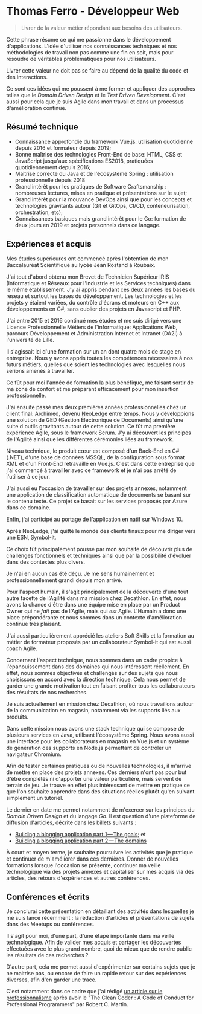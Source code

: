# Thomas Ferro - Développeur Web

> Livrer de la valeur métier répondant aux besoins des utilisateurs. 

Cette phrase résume ce qui me passionne dans le développement d'applications. L'idée d'utiliser nos connaissances techniques et nos méthodologies de travail non pas comme une fin en soit, mais pour résoudre de véritables problématiques pour nos utilisateurs.

Livrer cette valeur ne doit pas se faire au dépend de la qualité du code et des interactions. 

Ce sont ces idées qui me poussent à me former et appliquer des approches telles que le *Domain Driven Design* et le *Test Driven Development*. C'est aussi pour cela que je suis Agile dans mon travail et dans un processus d'amélioration continue.

## Résumé technique

- Connaissance approfondie du framework Vue.js: utilisation quotidienne depuis 2016 et formateur depuis 2019;
- Bonne maîtrise des technologies Front-End de base: HTML, CSS et JavaScript jusqu'aux spécifications ES2018, pratiquées quotidiennement depuis 2016;
- Maîtrise correcte du Java et de l'écosystème Spring : utilisation professionnelle depuis 2018
- Grand intérêt pour les pratiques de Software Craftsmanship : nombreuses lectures, mises en pratique et présentations sur le sujet;
- Grand intérêt pour la mouvance DevOps ainsi que pour les concepts et technologies gravitants autour (Git et GitOps, CI/CD, conteneurisation, orchestration, etc);
- Connaissances basiques mais grand intérêt pour le Go: formation de deux jours en 2019 et projets personnels dans ce langage.

## Expériences et acquis

Mes études supérieures ont commencé après l'obtention de mon Baccalauréat Scientifique au lycée Jean Rostand à Roubaix.

J'ai tout d'abord obtenu mon Brevet de Technicien Supérieur IRIS (Informatique et Réseaux pour l'Industrie et les Services techniques) dans le même établissement. J'y ai appris pendant ces deux années les bases du réseau et surtout les bases du développement. Les technologies et les projets y étaient variées, du contrôle d'écrans et moteurs en C++ aux développements en C#, sans oublier des projets en Javascript et PHP.

J'ai entre 2015 et 2016 continué mes études et me suis dirigé vers une Licence Professionnelle Métiers de l'informatique: Applications Web, parcours Développement et Administration Internet et Intranet (DA2I) à l'université de Lille.

Il s'agissait ici d'une formation sur un an dont quatre mois de stage en entreprise. Nous y avons appris toutes les compétences nécessaires à nos futurs métiers, quelles que soient les technologies avec lesquelles nous serions amenés à travailler. 

Ce fût pour moi l'année de formation la plus bénéfique, me faisant sortir de ma zone de confort et me préparant efficacement pour mon insertion professionnelle.

J'ai ensuite passé mes deux premières années professionnelles chez un client final: Archimed, devenu NeoLedge entre temps. Nous y développions une solution de GED (Gestion Électronique de Documents) ainsi qu'une suite d'outils gravitants autour de cette solution. 
Ce fût ma première expérience Agile, sous le framework Scrum. J'y ai découvert les principes de l'Agilité ainsi que les différentes cérémonies liées au framework. 

Niveau technique, le produit cœur est composé d'un Back-End en C# (.NET), d'une base de données MSSQL, de la configuration sous format XML et d'un Front-End retravaillé en Vue.js. C'est dans cette entreprise que j'ai commencé à travailler avec ce framework et je n'ai pas arrêté de l'utiliser à ce jour.

J'ai aussi eu l'occasion de travailler sur des projets annexes, notamment une application de classification automatique de documents se basant sur le contenu texte. Ce projet se basait sur les services proposés par Azure dans ce domaine. 

Enfin, j'ai participé au portage de l'application en natif sur Windows 10.

Après NeoLedge, j'ai quitté le monde des clients finaux pour me diriger vers une ESN, Symbol-it.

Ce choix fût principalement poussé par mon souhaite de découvrir plus de challenges fonctionnels et techniques ainsi que par la possibilité d'évoluer dans des contextes plus divers. 

Je n'ai en aucun cas été déçu. Je me sens humainement et professionnellement grandi depuis mon arrivé.

Pour l'aspect humain, il s'agit principalement de la découverte d'une tout autre facette de l'Agilité dans ma mission chez Decathlon. En effet, nous avons la chance d'être dans une équipe mise en place par un Product Owner qui ne *fait* pas de l'Agile, mais qui *est* Agile. L'Humain a donc une place prépondérante et nous sommes dans un contexte d'amélioration continue très plaisant. 

J'ai aussi particulièrement apprécié les ateliers Soft Skills et la formation au métier de formateur proposés par un collaborateur Symbol-it qui est aussi coach Agile.

Concernant l'aspect technique, nous sommes dans un cadre propice à l'épanouissement dans des domaines qui nous intéressent réellement. En effet, nous sommes objectivés et challengés sur des sujets que nous choisissons en accord avec la direction technique. Cela nous permet de garder une grande motivation tout en faisant profiter tous les collaborateurs des résultats de nos recherches.

Je suis actuellement en mission chez Decathlon, où nous travaillons autour de la communication en magasin, notamment via les supports liés aux produits.

Dans cette mission nous avons une stack technique qui se compose de plusieurs services en Java, utilisant l'écosystème Spring. Nous avons aussi une interface pour les collaborateurs en magasin en Vue.js et un système de génération des supports en Node.js permettant de contrôler un navigateur Chromium.

Afin de tester certaines pratiques ou de nouvelles technologies, il m'arrive de mettre en place des projets annexes. Ces derniers n'ont pas pour but d'être complétés ni d'apporter une valeur particulière, mais servent de terrain de jeu. Je trouve en effet plus intéressant de mettre en pratique ce que l'on souhaite apprendre dans des situations réelles plutôt qu'en suivant simplement un tutoriel.

Le dernier en date me permet notamment de m'exercer sur les principes du *Domain Driven Design* et du langage *Go*. Il est question d'une plateforme de diffusion d'articles, décrite dans les billets suivants :

- [Building a blogging application part 1 — The goals](https://medium.com/@t.ferro184/building-a-blogging-application-part-1-the-goals-b4a99847584); et
- [Building a blogging application part 2 — The domains](https://medium.com/@t.ferro184/building-a-blogging-application-part-2-the-domains-af06b0e93d61)

À court et moyen terme, je souhaite poursuivre les activités que je pratique et continuer de m'améliorer dans ces dernières. Donner de nouvelles formations lorsque l'occasion se présente, continuer ma veille technologique via des projets annexes et capitaliser sur mes acquis via des articles, des retours d'expériences et autres conférences.

## Conférences et écrits

Je conclurai cette présentation en détaillant des activités dans lesquelles je me suis lancé récemment : la rédaction d'articles et présentations de sujets dans des Meetups ou conférences.

Il s'agit pour moi, d'une part, d'une étape importante dans ma veille technologique. Afin de valider mes acquis et partager les découvertes effectuées avec le plus grand nombre, quoi de mieux que de rendre public les résultats de ces recherches ?

D'autre part, cela me permet aussi d'expérimenter sur certains sujets que je ne maitrise pas, ou encore de faire un rapide retour sur des expériences diverses, afin d'en garder une trace.

C'est notamment dans ce cadre que j'ai rédigé [un article sur le professionnalisme](https://medium.com/@t.ferro184/am-i-really-unprofessional-c36272c73f07) après avoir le "The Clean Coder : A Code of Conduct for Professional Programmers" par Robert C. Martin.
